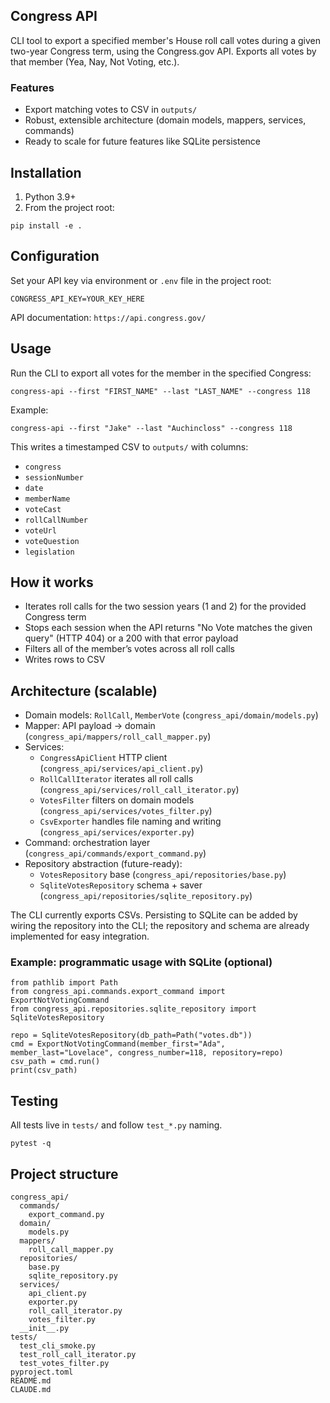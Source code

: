 ## Congress API

CLI tool to export a specified member's House roll call votes during a given two-year Congress term, using the Congress.gov API. Exports all votes by that member (Yea, Nay, Not Voting, etc.).

### Features
- Export matching votes to CSV in `outputs/`
- Robust, extensible architecture (domain models, mappers, services, commands)
- Ready to scale for future features like SQLite persistence

## Installation
1) Python 3.9+
2) From the project root:

```
pip install -e .
```

## Configuration
Set your API key via environment or `.env` file in the project root:

```
CONGRESS_API_KEY=YOUR_KEY_HERE
```

API documentation: `https://api.congress.gov/`

## Usage
Run the CLI to export all votes for the member in the specified Congress:

```
congress-api --first "FIRST_NAME" --last "LAST_NAME" --congress 118
```

Example:

```
congress-api --first "Jake" --last "Auchincloss" --congress 118
```

This writes a timestamped CSV to `outputs/` with columns:
- `congress`
- `sessionNumber`
- `date`
- `memberName`
- `voteCast`
 - `rollCallNumber`
 - `voteUrl`
 - `voteQuestion`
 - `legislation`

## How it works
- Iterates roll calls for the two session years (1 and 2) for the provided Congress term
- Stops each session when the API returns "No Vote matches the given query" (HTTP 404) or a 200 with that error payload
- Filters all of the member’s votes across all roll calls
- Writes rows to CSV

## Architecture (scalable)
- Domain models: `RollCall`, `MemberVote` (`congress_api/domain/models.py`)
- Mapper: API payload → domain (`congress_api/mappers/roll_call_mapper.py`)
- Services:
  - `CongressApiClient` HTTP client (`congress_api/services/api_client.py`)
  - `RollCallIterator` iterates all roll calls (`congress_api/services/roll_call_iterator.py`)
  - `VotesFilter` filters on domain models (`congress_api/services/votes_filter.py`)
  - `CsvExporter` handles file naming and writing (`congress_api/services/exporter.py`)
- Command: orchestration layer (`congress_api/commands/export_command.py`)
- Repository abstraction (future-ready):
  - `VotesRepository` base (`congress_api/repositories/base.py`)
  - `SqliteVotesRepository` schema + saver (`congress_api/repositories/sqlite_repository.py`)

The CLI currently exports CSVs. Persisting to SQLite can be added by wiring the repository into the CLI; the repository and schema are already implemented for easy integration.

### Example: programmatic usage with SQLite (optional)
```
from pathlib import Path
from congress_api.commands.export_command import ExportNotVotingCommand
from congress_api.repositories.sqlite_repository import SqliteVotesRepository

repo = SqliteVotesRepository(db_path=Path("votes.db"))
cmd = ExportNotVotingCommand(member_first="Ada", member_last="Lovelace", congress_number=118, repository=repo)
csv_path = cmd.run()
print(csv_path)
```

## Testing
All tests live in `tests/` and follow `test_*.py` naming.

```
pytest -q
```

## Project structure
```
congress_api/
  commands/
    export_command.py
  domain/
    models.py
  mappers/
    roll_call_mapper.py
  repositories/
    base.py
    sqlite_repository.py
  services/
    api_client.py
    exporter.py
    roll_call_iterator.py
    votes_filter.py
  __init__.py
tests/
  test_cli_smoke.py
  test_roll_call_iterator.py
  test_votes_filter.py
pyproject.toml
README.md
CLAUDE.md
```

